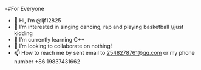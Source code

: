 -#For Everyone
- 👋 Hi, I’m @ljf12825
- 👀 I’m interested in singing dancing, rap and playing basketball  //just kidding
- 🌱 I’m currently learning C++
- 💞️ I’m looking to collaborate on nothing!
- 📫 How to reach me by sent email to 2548278761@qq.com or my phone number +86 19837431662

<!---
ljf12825/ljf12825 is a ✨ special ✨ repository because its `README.md` (this file) appears on your GitHub profile.
You can click the Preview link to take a look at your changes.
--->
